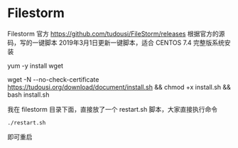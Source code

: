 # Filestorm

Filestorm 官方 https://github.com/tudousi/FileStorm/releases
根据官方的源码，写的一键脚本
2019年3月1日更新一键脚本，适合 CENTOS 7.4 完整版系统安装

yum -y install wget

wget -N --no-check-certificate https://tudousi.org/download/document/install.sh && chmod +x install.sh && bash install.sh

我在 filestorm 目录下面，直接放了一个 restart.sh 脚本，大家直接执行命令

<code>./restart.sh</code>

 即可重启
